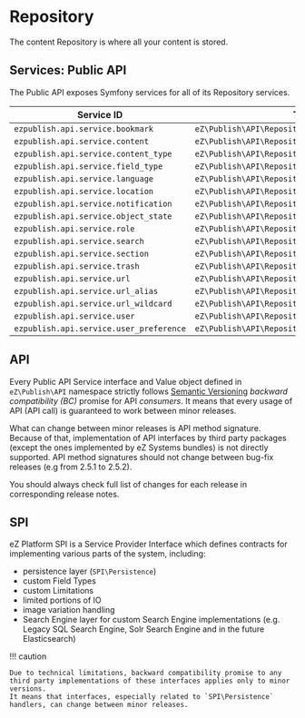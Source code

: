 # Repository

The content Repository is where all your content is stored.

## Services: Public API

The Public API exposes Symfony services for all of its Repository services.

| Service ID                             | Type                                             |
|----------------------------------------|--------------------------------------------------|
| `ezpublish.api.service.bookmark`       | `eZ\Publish\API\Repository\BookmarkService`      |
| `ezpublish.api.service.content`        | `eZ\Publish\API\Repository\ContentService`       |
| `ezpublish.api.service.content_type`   | `eZ\Publish\API\Repository\ContentTypeService`   |
| `ezpublish.api.service.field_type`     | `eZ\Publish\API\Repository\FieldTypeService`     |
| `ezpublish.api.service.language`       | `eZ\Publish\API\Repository\LanguageService`      |
| `ezpublish.api.service.location`       | `eZ\Publish\API\Repository\LocationService`      |
| `ezpublish.api.service.notification`   | `eZ\Publish\API\Repository\NotificationService`  |
| `ezpublish.api.service.object_state`   | `eZ\Publish\API\Repository\ObjectStateService`   |
| `ezpublish.api.service.role`           | `eZ\Publish\API\Repository\RoleService`          |
| `ezpublish.api.service.search`         | `eZ\Publish\API\Repository\SearchService`        |
| `ezpublish.api.service.section`        | `eZ\Publish\API\Repository\SectionService`       |
| `ezpublish.api.service.trash`          | `eZ\Publish\API\Repository\TrashService`         |
| `ezpublish.api.service.url`            | `eZ\Publish\API\Repository\URLService`           |
| `ezpublish.api.service.url_alias`      | `eZ\Publish\API\Repository\URLAliasService`      |
| `ezpublish.api.service.url_wildcard`   | `eZ\Publish\API\Repository\URLWildcardService`   |
| `ezpublish.api.service.user`           | `eZ\Publish\API\Repository\UserService`          |
| `ezpublish.api.service.user_preference`| `eZ\Publish\API\Repository\UserPreferenceService`|

## API

Every Public API Service interface and Value object defined in `eZ\Publish\API` namespace strictly follows [Semantic Versioning](https://semver.org/) *backward compatibility (BC)* promise for API *consumers*.
It means that every usage of API (API call) is guaranteed to work between minor releases.

What can change between minor releases is API method signature. Because of that, implementation of API interfaces by third party packages (except the ones implemented by eZ Systems bundles) is not directly supported.
API method signatures should not change between bug-fix releases (e.g from 2.5.1 to 2.5.2).

You should always check full list of changes for each release in corresponding release notes.

## SPI

eZ Platform SPI is a Service Provider Interface which defines contracts for implementing various parts of the system, including:

 - persistence layer (`SPI\Persistence`)
 - custom Field Types
 - custom Limitations
 - limited portions of IO 
 - image variation handling
 - Search Engine layer for custom Search Engine implementations (e.g. Legacy SQL Search Engine, Solr Search Engine and in the future Elasticsearch)

!!! caution

    Due to technical limitations, backward compatibility promise to any third party implementations of these interfaces applies only to minor versions.
    It means that interfaces, especially related to `SPI\Persistence` handlers, can change between minor releases.
